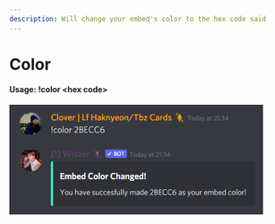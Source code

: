 ```yaml
---
description: Will change your embed's color to the hex code said
---
```


# Color

#### Usage: !color \<hex code>

![wiszer should reply like this when you state a hex color](<../../.gitbook/assets/image (29).png>)
